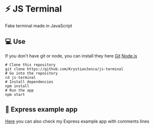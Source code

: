 # :zap: JS Terminal
Fake terminal made in JavaScript
## :computer: Use
If you don't have git or node, you can install they here [Git](https://git-scm.com/downloads "Git") [Node.js](https://nodejs.org/en/download/ "Node.js") 

    # Clone this repository
    git clone https://github.com/KrystianJonca/js-terminal
    # Go into the repository
    cd js-terminal
    # Install dependencies
    npm install
    # Run the app
    npm start
    
## :paperclip: Express example app
[Here](https://github.com/KrystianJonca/ExpressExampleApp "Here") you can also check my Express example app with comments lines
